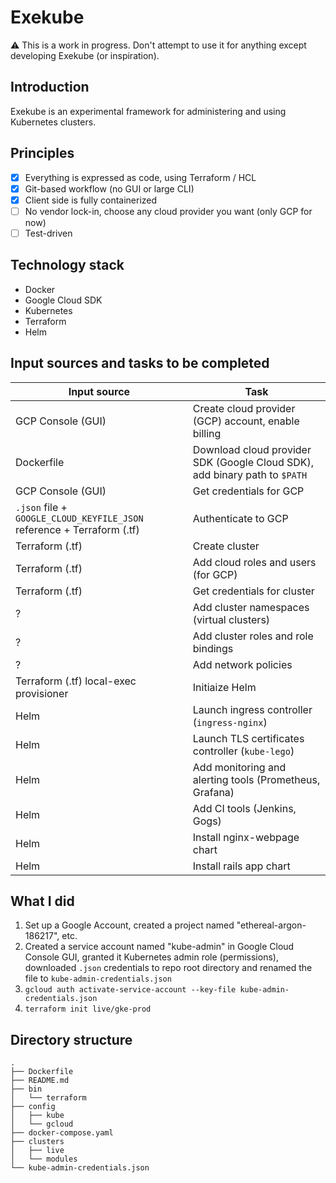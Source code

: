 # Exekube

⚠️ This is a work in progress. Don't attempt to use it for anything except developing Exekube (or inspiration).

## Introduction

Exekube is an experimental framework for administering and using Kubernetes clusters.

## Principles

- [x] Everything is expressed as code, using Terraform / HCL
- [x] Git-based workflow (no GUI or large CLI)
- [x] Client side is fully containerized
- [ ] No vendor lock-in, choose any cloud provider you want (only GCP for now)
- [ ] Test-driven

## Technology stack

- Docker
- Google Cloud SDK
- Kubernetes
- Terraform
- Helm

## Input sources and tasks to be completed

| Input source | Task |
| --- | --- |
| GCP Console (GUI) | Create cloud provider (GCP) account, enable billing |
| Dockerfile | Download cloud provider SDK (Google Cloud SDK), add binary path to `$PATH` |
| GCP Console (GUI) | Get credentials for GCP |
| `.json` file + `GOOGLE_CLOUD_KEYFILE_JSON` reference + Terraform (.tf) | Authenticate to GCP |
|  Terraform (.tf) | Create cluster |
|  Terraform (.tf) | Add cloud roles and users (for GCP) |
|  Terraform (.tf) | Get credentials for cluster |
| ? | Add cluster namespaces (virtual clusters) |
| ? | Add cluster roles and role bindings |
| ? | Add network policies |
|  Terraform (.tf) local-exec provisioner | Initiaize Helm |
| Helm | Launch ingress controller (`ingress-nginx`) |
| Helm | Launch TLS certificates controller (`kube-lego`) |
| Helm | Add monitoring and alerting tools (Prometheus, Grafana) |
| Helm | Add CI tools (Jenkins, Gogs) |
| Helm | Install nginx-webpage chart |
| Helm | Install rails app chart |

## What I did

1. Set up a Google Account, created a project named "ethereal-argon-186217", etc.
2. Created a service account named "kube-admin" in Google Cloud Console GUI, granted it Kubernetes admin role (permissions), downloaded `.json` credentials to repo root directory and renamed the file to `kube-admin-credentials.json`
3. `gcloud auth activate-service-account --key-file kube-admin-credentials.json`
4. `terraform init live/gke-prod`

## Directory structure

```
.
├── Dockerfile
├── README.md
├── bin
│   └── terraform
├── config
│   ├── kube
│   └── gcloud
├── docker-compose.yaml
├── clusters
│   ├── live
│   └── modules
└── kube-admin-credentials.json

```
